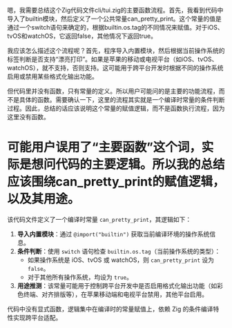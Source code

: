 嗯，我需要总结这个Zig代码文件cli/tui.zig的主要函数流程。首先，我看到代码中导入了builtin模块，然后定义了一个公共常量can_pretty_print。这个常量的值是通过一个switch语句来确定的，根据builtin.os.tag的不同情况来赋值。对于iOS、tvOS和watchOS，它返回false，其他情况下返回true。

我应该怎么描述这个流程呢？首先，程序导入内置模块，然后根据当前操作系统的标签判断是否支持“漂亮打印”。如果是苹果的移动或电视平台（如iOS、tvOS、watchOS），就不支持，否则支持。这可能用于跨平台开发时根据不同的操作系统启用或禁用某些格式化输出功能。

但代码里并没有函数，只有常量的定义。所以用户可能问的是主要的功能流程，而不是具体的函数。需要确认一下，这里的流程其实就是一个编译时常量的条件判断过程。因此，总结的话应该说明这个常量的赋值逻辑，而不是函数执行流程，因为这里没有函数。

可能用户误用了“主要函数”这个词，实际是想问代码的主要逻辑。所以我的总结应该围绕can_pretty_print的赋值逻辑，以及其用途。
================================================
该代码文件定义了一个编译时常量 `can_pretty_print`，其逻辑如下：

1. **导入内置模块**：通过 `@import("builtin")` 获取当前编译环境的操作系统信息。
2. **条件判断**：使用 `switch` 语句检查 `builtin.os.tag`（当前操作系统的类型）：
   - 如果操作系统是 iOS、tvOS 或 watchOS，则 `can_pretty_print` 设为 `false`。
   - 对于其他所有操作系统，均设为 `true`。
3. **用途推测**：该常量可能用于控制跨平台开发中是否启用格式化输出功能（如彩色终端、对齐排版等），在苹果移动端和电视平台禁用，其他平台启用。

代码中没有显式函数，逻辑集中在编译时的常量赋值上，依赖 Zig 的条件编译特性实现跨平台适配。